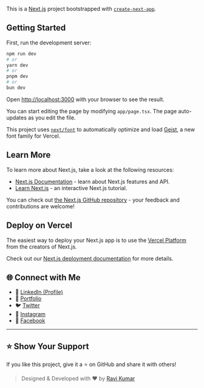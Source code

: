 This is a [Next.js](https://nextjs.org) project bootstrapped with [`create-next-app`](https://nextjs.org/docs/app/api-reference/cli/create-next-app).

## Getting Started

First, run the development server:

```bash
npm run dev
# or
yarn dev
# or
pnpm dev
# or
bun dev
```

Open [http://localhost:3000](http://localhost:3000) with your browser to see the result.

You can start editing the page by modifying `app/page.tsx`. The page auto-updates as you edit the file.

This project uses [`next/font`](https://nextjs.org/docs/app/building-your-application/optimizing/fonts) to automatically optimize and load [Geist](https://vercel.com/font), a new font family for Vercel.

## Learn More

To learn more about Next.js, take a look at the following resources:

- [Next.js Documentation](https://nextjs.org/docs) - learn about Next.js features and API.
- [Learn Next.js](https://nextjs.org/learn) - an interactive Next.js tutorial.

You can check out [the Next.js GitHub repository](https://github.com/vercel/next.js) - your feedback and contributions are welcome!

## Deploy on Vercel

The easiest way to deploy your Next.js app is to use the [Vercel Platform](https://vercel.com/new?utm_medium=default-template&filter=next.js&utm_source=create-next-app&utm_campaign=create-next-app-readme) from the creators of Next.js.

Check out our [Next.js deployment documentation](https://nextjs.org/docs/app/building-your-application/deploying) for more details.

## 🌐 Connect with Me

- 🔗 [LinkedIn (Profile)](https://www.linkedin.com/in/ravikumar1only)
- 💼 [Portfolio](https://www.ravikumar1only.com)
- 🐦 [Twitter](https://www.twitter.com/ravikumar1only)
- 📸 [Instagram](https://www.instagram.com/ravikumar1only)
- 📘 [Facebook](https://www.facebook.com/ravikumar1only)

---

## ⭐️ Show Your Support

If you like this project, give it a ⭐️ on GitHub and share it with others!

> Designed & Developed with ❤️ by [Ravi Kumar](https://github.com/ravikumar1only)
